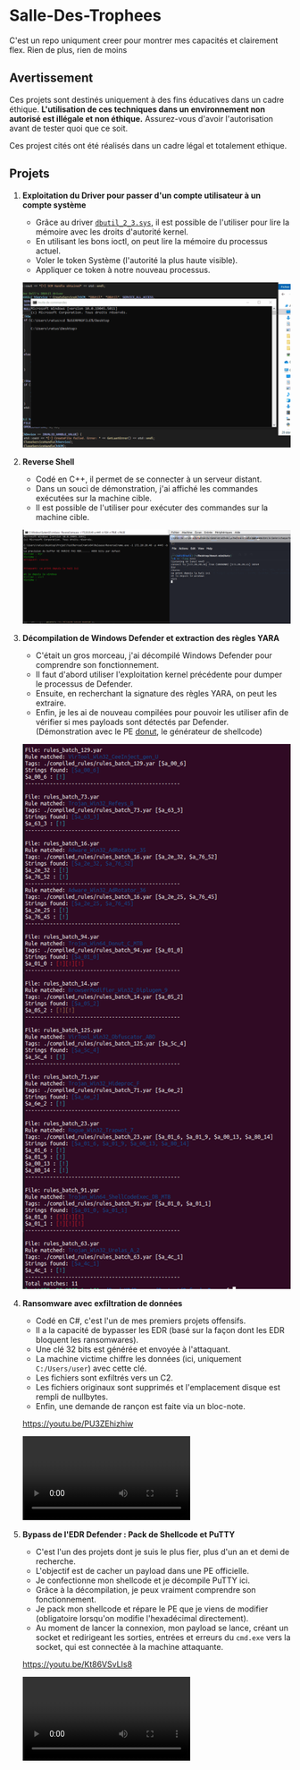 # Salle-Des-Trophees
C'est un repo uniqument creer pour montrer mes capacités et clairement flex. Rien de plus, rien de moins

## Avertissement

Ces projets sont destinés uniquement à des fins éducatives dans un cadre éthique. **L'utilisation de ces techniques dans un environnement non autorisé est illégale et non éthique.** Assurez-vous d'avoir l'autorisation avant de tester quoi que ce soit.

Ces projest cités ont été réalisés dans un cadre légal et totalement ethique.

## Projets


1. **Exploitation du Driver pour passer d'un compte utilisateur à un compte système**  
   - Grâce au driver [`dbutil_2_3.sys`](https://www.dell.com/support/kbdoc/fr-fr/000186019/mise-a-jour-de-s%C3%A9curit%C3%A9-de-la-plate-forme-client-dell-suite-a-une-faille-de-s%C3%A9curit%C3%A9-de-controle-dacc%C3%A8s-insuffisant-dans-le-pilote-dell), il est possible de l'utiliser pour lire la mémoire avec les droits d'autorité kernel.  
   - En utilisant les bons ioctl, on peut lire la mémoire du processus actuel.  
   - Voler le token Système (l'autorité la plus haute visible).  
   - Appliquer ce token à notre nouveau processus.

   ![alt text](img/driver2kernel.gif)

2. **Reverse Shell**  
   - Codé en C++, il permet de se connecter à un serveur distant.  
   - Dans un souci de démonstration, j'ai affiché les commandes exécutées sur la machine cible.  
   - Il est possible de l'utiliser pour exécuter des commandes sur la machine cible.

   ![alt text](img/reverse.png)

3. **Décompilation de Windows Defender et extraction des règles YARA**  
   - C'était un gros morceau, j'ai décompilé Windows Defender pour comprendre son fonctionnement.  
   - Il faut d'abord utiliser l'exploitation kernel précédente pour dumper le processus de Defender.  
   - Ensuite, en recherchant la signature des règles YARA, on peut les extraire.  
   - Enfin, je les ai de nouveau compilées pour pouvoir les utiliser afin de vérifier si mes payloads sont détectés par Defender.  
   (Démonstration avec le PE [donut](https://github.com/TheWover/donut), le générateur de shellcode)

   ![alt text](img/yara.png)

4. **Ransomware avec exfiltration de données**  
   - Codé en C#, c'est l'un de mes premiers projets offensifs.  
   - Il a la capacité de bypasser les EDR (basé sur la façon dont les EDR bloquent les ransomwares).  
   - Une clé 32 bits est générée et envoyée à l'attaquant.  
   - La machine victime chiffre les données (ici, uniquement `C:/Users/user`) avec cette clé.  
   - Les fichiers sont exfiltrés vers un C2.  
   - Les fichiers originaux sont supprimés et l'emplacement disque est rempli de nullbytes.  
   - Enfin, une demande de rançon est faite via un bloc-note.
     
   https://youtu.be/PU3ZEhizhiw

   ![vidéo Brute](img/ransomware.mp4)

5. **Bypass de l'EDR Defender : Pack de Shellcode et PuTTY**  
   - C'est l'un des projets dont je suis le plus fier, plus d'un an et demi de recherche.  
   - L'objectif est de cacher un payload dans une PE officielle.  
   - Je confectionne mon shellcode et je décompile PuTTY ici.  
   - Grâce à la décompilation, je peux vraiment comprendre son fonctionnement.  
   - Je pack mon shellcode et répare le PE que je viens de modifier (obligatoire lorsqu'on modifie l'hexadécimal directement).  
   - Au moment de lancer la connexion, mon payload se lance, créant un socket et redirigeant les sorties, entrées et erreurs du `cmd.exe` vers la socket, qui est connectée à la machine attaquante.

   https://youtu.be/Kt86VSvLIs8

   ![vidéo Brute](img/shellcode.mp4)



